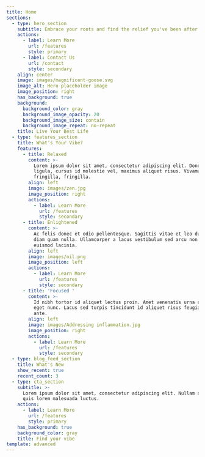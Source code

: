 ```yaml
---
title: Home
sections:
  - type: hero_section
    subtitle: Embrace your roots and find the relief you've been after
    actions:
      - label: Learn More
        url: /features
        style: primary
      - label: Contact Us
        url: /contact
        style: secondary
    align: center
    image: images/magnificent-goose.svg
    image_alt: Hero placeholder image
    image_position: right
    has_background: true
    background:
      background_color: gray
      background_image_opacity: 20
      background_image_size: contain
      background_image_repeat: no-repeat
    title: Live Your Best Life
  - type: features_section
    title: What's Your Vibe?
    features:
      - title: Relaxed
        content: >-
          Lorem ipsum dolor sit amet, consectetur adipiscing elit. Donec nisl
          ligula, cursus id molestie vel, maximus aliquet risus. Vivamus in nibh
          fringilla, fringilla.
        align: left
        image: images/zen.jpg
        image_position: right
        actions:
          - label: Learn More
            url: /features
            style: secondary
      - title: Enlightened
        content: >-
          Ac felis donec et odio pellentesque. Sagittis vitae et leo duis ut
          diam quam nulla. Ullamcorper a lacus vestibulum sed arcu non odio
          euismod lacinia.
        align: left
        image: images/oil.png
        image_position: left
        actions:
          - label: Learn More
            url: /features
            style: secondary
      - title: 'Focused '
        content: >-
          Id nibh tortor id aliquet lectus proin. Amet venenatis urna cursus
          eget nunc. Lacus sed turpis tincidunt id aliquet risus feugiat in
          ante.
        align: left
        image: images/Addressing inflammation.jpg
        image_position: right
        actions:
          - label: Learn More
            url: /features
            style: secondary
  - type: blog_feed_section
    title: What's New
    show_recent: true
    recent_count: 3
  - type: cta_section
    subtitle: >-
      Lorem ipsum dolor sit amet, consectetur adipiscing elit. Nullam a metus
      quis lorem malesuada luctus.
    actions:
      - label: Learn More
        url: /features
        style: primary
    has_background: true
    background_color: gray
    title: Find your vibe
template: advanced
---
```

